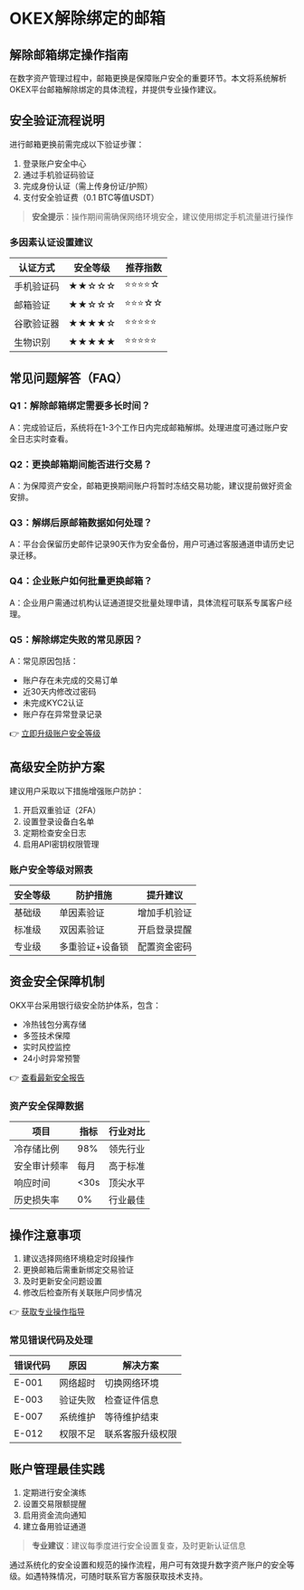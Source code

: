 # OKEX解除绑定的邮箱

## 解除邮箱绑定操作指南

在数字资产管理过程中，邮箱更换是保障账户安全的重要环节。本文将系统解析OKEX平台邮箱解除绑定的具体流程，并提供专业操作建议。

## 安全验证流程说明

进行邮箱更换前需完成以下验证步骤：
1. 登录账户安全中心
2. 通过手机验证码验证
3. 完成身份认证（需上传身份证/护照）
4. 支付安全验证费（0.1 BTC等值USDT）

> **安全提示**：操作期间需确保网络环境安全，建议使用绑定手机流量进行操作

### 多因素认证设置建议
| 认证方式 | 安全等级 | 推荐指数 |
|---------|----------|----------|
| 手机验证码 | ★★☆☆☆ | ⭐⭐⭐⭐☆ |
| 邮箱验证 | ★★☆☆☆ | ⭐⭐⭐☆☆ |
| 谷歌验证器 | ★★★★☆ | ⭐⭐⭐⭐⭐ |
| 生物识别 | ★★★★★ | ⭐⭐⭐⭐⭐ |

## 常见问题解答（FAQ）

### Q1：解除邮箱绑定需要多长时间？
A：完成验证后，系统将在1-3个工作日内完成邮箱解绑。处理进度可通过账户安全日志实时查看。

### Q2：更换邮箱期间能否进行交易？
A：为保障资产安全，邮箱更换期间账户将暂时冻结交易功能，建议提前做好资金安排。

### Q3：解绑后原邮箱数据如何处理？
A：平台会保留历史邮件记录90天作为安全备份，用户可通过客服通道申请历史记录迁移。

### Q4：企业账户如何批量更换邮箱？
A：企业用户需通过机构认证通道提交批量处理申请，具体流程可联系专属客户经理。

### Q5：解除绑定失败的常见原因？
A：常见原因包括：
- 账户存在未完成的交易订单
- 近30天内修改过密码
- 未完成KYC2认证
- 账户存在异常登录记录

👉 [立即升级账户安全等级](https://bit.ly/okx_welcome)

## 高级安全防护方案

建议用户采取以下措施增强账户防护：
1. 开启双重验证（2FA）
2. 设置登录设备白名单
3. 定期检查安全日志
4. 启用API密钥权限管理

### 账户安全等级对照表
| 安全等级 | 防护措施 | 提升建议 |
|----------|----------|----------|
| 基础级 | 单因素验证 | 增加手机验证 |
| 标准级 | 双因素验证 | 开启登录提醒 |
| 专业级 | 多重验证+设备锁 | 配置资金密码 |

## 资金安全保障机制

OKX平台采用银行级安全防护体系，包含：
- 冷热钱包分离存储
- 多签技术保障
- 实时风控监控
- 24小时异常预警

👉 [查看最新安全报告](https://bit.ly/okx_welcome)

### 资产安全保障数据
| 项目 | 指标 | 行业对比 |
|------|------|----------|
| 冷存储比例 | 98% | 领先行业 |
| 安全审计频率 | 每月 | 高于标准 |
| 响应时间 | <30s | 顶尖水平 |
| 历史损失率 | 0% | 行业最佳 |

## 操作注意事项

1. 建议选择网络环境稳定时段操作
2. 更换邮箱后需重新绑定交易验证
3. 及时更新安全问题设置
4. 修改后检查所有关联账户同步情况

👉 [获取专业操作指导](https://bit.ly/okx_welcome)

### 常见错误代码及处理
| 错误代码 | 原因 | 解决方案 |
|----------|------|----------|
| E-001 | 网络超时 | 切换网络环境 |
| E-003 | 验证失败 | 检查证件信息 |
| E-007 | 系统维护 | 等待维护结束 |
| E-012 | 权限不足 | 联系客服升级权限 |

## 账户管理最佳实践

1. 定期进行安全演练
2. 设置交易限额提醒
3. 启用资金流向通知
4. 建立备用验证通道

> **专业建议**：建议每季度进行安全设置复查，及时更新认证信息

通过系统化的安全设置和规范的操作流程，用户可有效提升数字资产账户的安全等级。如遇特殊情况，可随时联系官方客服获取技术支持。